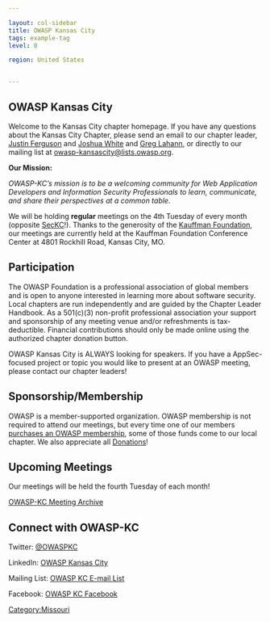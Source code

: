 ```yaml
---

layout: col-sidebar
title: OWASP Kansas City
tags: example-tag
level: 0

region: United States


---
```

## OWASP Kansas City

Welcome to the Kansas City chapter homepage. If you have any questions
about the Kansas City Chapter, please send an email to our chapter
leader, [Justin Ferguson](mailto:justin.ferguson@owasp.org) and [Joshua
White](mailto:joshua.white@owasp.org) and [Greg
Lahann](mailto:greg.lahann@owasp.org), or directly to our mailing list
at owasp-kansascity@lists.owasp.org.

**Our Mission:**

*OWASP-KC’s mission is to be a welcoming community for Web Application
Developers and Information Security Professionals to learn, communicate,
and share their perspectives at a common table.*

We will be holding **regular** meetings on the 4th Tuesday of every
month (opposite [SecKC](http://www.seckc.org/)\!). Thanks to the
generosity of the [Kauffman Foundation](http://www.kauffman.org/), our
meetings are currently held at the Kauffman Foundation Conference Center
at 4801 Rockhill Road, Kansas City, MO.

## Participation

The OWASP Foundation is a professional association of global members and
is open to anyone interested in learning more about software security.
Local chapters are run independently and are guided by the Chapter
Leader Handbook. As a 501(c)(3) non-profit professional association your
support and sponsorship of any meeting venue and/or refreshments is
tax-deductible. Financial contributions should only be made online using
the authorized chapter donation button.

OWASP Kansas City is ALWAYS looking for speakers. If you have a
AppSec-focused project or topic you would like to present at an OWASP
meeting, please contact our chapter leaders\!

## Sponsorship/Membership

OWASP is a member-supported organization. OWASP membership is not
required to attend our meetings, but every time one of our members
[purchases an OWASP membership](Membership "wikilink"), some of those
funds come to our local chapter. We also appreciate all
[Donations](http://www.regonline.com/donation_1044369)\!

## Upcoming Meetings

Our meetings will be held the fourth Tuesday of each month\!

<meetup group="OWASP-Kansas-City" />

[OWASP-KC Meeting Archive](Kansas_City_Meeting_Archive "wikilink")

## Connect with OWASP-KC

Twitter: [@OWASPKC](http://twitter.com/OWASPKC)

LinkedIn: [OWASP Kansas City](https://www.linkedin.com/groups/8463040)

Mailing List: [OWASP KC E-mail
List](http://lists.owasp.org/mailman/listinfo/owasp-kansascity)

Facebook: [OWASP KC Facebook](http://facebook.com/OWASPKC/)

[Category:Missouri](Category:Missouri "wikilink")
